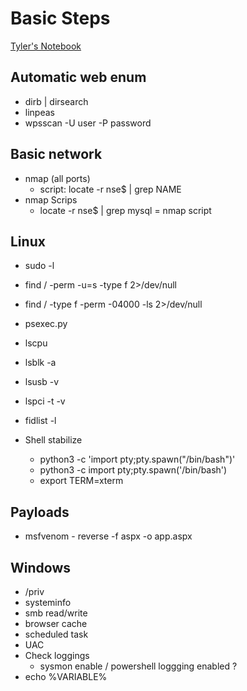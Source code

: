 # Basic Steps

[Tyler's Notebook](https://southeasttech-my.sharepoint.com/:o:/g/personal/tyler_ramsbey_southeasttech_edu/EmrNEjx_FjRKjYRotc9TikMB7DtzCwhKWOAEovdtZADBgg?rtime=bQkHVxRr20g)

## Automatic web enum
- dirb | dirsearch
- linpeas
- wpsscan -U user -P password

## Basic network
- nmap (all ports)
  - script: locate -r nse$ | grep NAME
- nmap Scrips
  - locate -r nse$ | grep mysql = nmap script

## Linux
- sudo -l
- find / -perm -u=s -type f 2>/dev/null
- find / -type f -perm -04000 -ls 2>/dev/null 
- psexec.py
- lscpu
- lsblk -a
- lsusb -v
- lspci -t -v
- fidlist -l
  
- Shell stabilize
  -  python3 -c 'import pty;pty.spawn("/bin/bash")'
  - python3 -c  import pty;pty.spawn('/bin/bash') 
  - export TERM=xterm

## Payloads
- msfvenom - reverse -f aspx -o app.aspx

## Windows
- /priv
- systeminfo
- smb read/write
- browser cache
- scheduled task
- UAC
- Check loggings
  - sysmon enable / powershell loggging enabled ?
- echo %VARIABLE%


